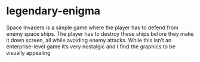# legendary-enigma
Space Invaders is a simple game where the player has to defend from enemy space ships. The player has to destroy these ships before they make it down screen, all while avoiding enemy attacks. While this isn’t an enterprise-level game it’s very nostalgic and I find the graphics to be visually appealing

